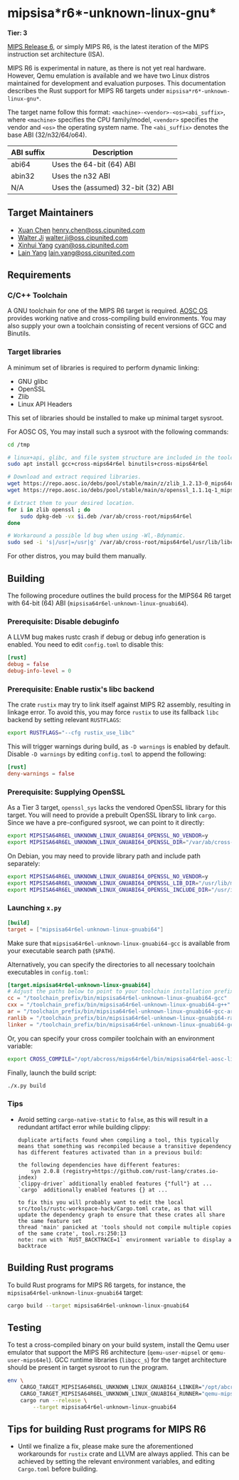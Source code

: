 # mipsisa\*r6\*-unknown-linux-gnu\*

**Tier: 3**

[MIPS Release 6](https://s3-eu-west-1.amazonaws.com/downloads-mips/documents/MD00083-2B-MIPS64INT-AFP-06.01.pdf), or simply MIPS R6, is the latest iteration of the MIPS instruction set architecture (ISA).

MIPS R6 is experimental in nature, as there is not yet real hardware. However, Qemu emulation is available and we have two Linux distros maintained for development and evaluation purposes. This documentation describes the Rust support for MIPS R6 targets under `mipsisa*r6*-unknown-linux-gnu*`.

The target name follow this format: `<machine>-<vendor>-<os><abi_suffix>`, where `<machine>` specifies the CPU family/model, `<vendor>` specifies the vendor and `<os>` the operating system name. The `<abi_suffix>` denotes the base ABI (32/n32/64/o64).

| ABI suffix | Description                        |
|------------|------------------------------------|
| abi64      | Uses the 64-bit (64) ABI           |
| abin32     | Uses the n32 ABI                   |
| N/A        | Uses the (assumed) 32-bit (32) ABI |

## Target Maintainers

- [Xuan Chen](https://github.com/chenx97) <henry.chen@oss.cipunited.com>
- [Walter Ji](https://github.com/709924470) <walter.ji@oss.cipunited.com>
- [Xinhui Yang](https://github.com/Cyanoxygen) <cyan@oss.cipunited.com>
- [Lain Yang](https://github.com/Fearyncess) <lain.yang@oss.cipunited.com>

## Requirements

### C/C++ Toolchain

A GNU toolchain for one of the MIPS R6 target is required. [AOSC OS](https://aosc.io/) provides working native and cross-compiling build environments. You may also supply your own a toolchain consisting of recent versions of GCC and Binutils.

### Target libraries

A minimum set of libraries is required to perform dynamic linking:

- GNU glibc
- OpenSSL
- Zlib
- Linux API Headers

This set of libraries should be installed to make up minimal target sysroot.

For AOSC OS, You may install such a sysroot with the following commands:

```sh
cd /tmp

# linux+api, glibc, and file system structure are included in the toolchain.
sudo apt install gcc+cross-mips64r6el binutils+cross-mips64r6el

# Download and extract required libraries.
wget https://repo.aosc.io/debs/pool/stable/main/z/zlib_1.2.13-0_mips64r6el.deb -O zlib.deb
wget https://repo.aosc.io/debs/pool/stable/main/o/openssl_1.1.1q-1_mips64r6el.deb -O openssl.deb

# Extract them to your desired location.
for i in zlib openssl ; do
    sudo dpkg-deb -vx $i.deb /var/ab/cross-root/mips64r6el
done

# Workaround a possible ld bug when using -Wl,-Bdynamic.
sudo sed -i 's|/usr|=/usr|g' /var/ab/cross-root/mips64r6el/usr/lib/libc.so
```

For other distros, you may build them manually.

## Building

The following procedure outlines the build process for the MIPS64 R6 target with 64-bit (64) ABI (`mipsisa64r6el-unknown-linux-gnuabi64`).

### Prerequisite: Disable debuginfo

A LLVM bug makes rustc crash if debug or debug info generation is enabled. You need to edit `config.toml` to disable this:

```toml
[rust]
debug = false
debug-info-level = 0
```

### Prerequisite: Enable rustix's libc backend

The crate `rustix` may try to link itself against MIPS R2 assembly, resulting in linkage error. To avoid this, you may force `rustix` to use its fallback `libc` backend by setting relevant `RUSTFLAGS`:

```sh
export RUSTFLAGS="--cfg rustix_use_libc"
```

This will trigger warnings during build, as `-D warnings` is enabled by default. Disable `-D warnings` by editing `config.toml` to append the following:

```toml
[rust]
deny-warnings = false
```

### Prerequisite: Supplying OpenSSL

As a Tier 3 target, `openssl_sys` lacks the vendored OpenSSL library for this target. You will need to provide a prebuilt OpenSSL library to link `cargo`. Since we have a pre-configured sysroot, we can point to it directly:

```sh
export MIPSISA64R6EL_UNKNOWN_LINUX_GNUABI64_OPENSSL_NO_VENDOR=y
export MIPSISA64R6EL_UNKNOWN_LINUX_GNUABI64_OPENSSL_DIR="/var/ab/cross-root/mips64r6el/usr"
```

On Debian, you may need to provide library path and include path separately:

```sh
export MIPSISA64R6EL_UNKNOWN_LINUX_GNUABI64_OPENSSL_NO_VENDOR=y
export MIPSISA64R6EL_UNKNOWN_LINUX_GNUABI64_OPENSSL_LIB_DIR="/usr/lib/mipsisa64r6el-linux-gnuabi64/"
export MIPSISA64R6EL_UNKNOWN_LINUX_GNUABI64_OPENSSL_INCLUDE_DIR="/usr/include"
```

### Launching `x.py`

```toml
[build]
target = ["mipsisa64r6el-unknown-linux-gnuabi64"]
```

Make sure that `mipsisa64r6el-unknown-linux-gnuabi64-gcc` is available from your executable search path (`$PATH`).

Alternatively, you can specify the directories to all necessary toolchain executables in `config.toml`:

```toml
[target.mipsisa64r6el-unknown-linux-gnuabi64]
# Adjust the paths below to point to your toolchain installation prefix.
cc = "/toolchain_prefix/bin/mipsisa64r6el-unknown-linux-gnuabi64-gcc"
cxx = "/toolchain_prefix/bin/mipsisa64r6el-unknown-linux-gnuabi64-g++"
ar = "/toolchain_prefix/bin/mipsisa64r6el-unknown-linux-gnuabi64-gcc-ar"
ranlib = "/toolchain_prefix/bin/mipsisa64r6el-unknown-linux-gnuabi64-ranlib"
linker = "/toolchain_prefix/bin/mipsisa64r6el-unknown-linux-gnuabi64-gcc"
```

Or, you can specify your cross compiler toolchain with an environment variable:

```sh
export CROSS_COMPILE="/opt/abcross/mips64r6el/bin/mipsisa64r6el-aosc-linux-gnuabi64-"
```

Finally, launch the build script:

```sh
./x.py build
```

### Tips

- Avoid setting `cargo-native-static` to `false`, as this will result in a redundant artifact error while building clippy:
    ```text
    duplicate artifacts found when compiling a tool, this typically means that something was recompiled because a transitive dependency has different features activated than in a previous build:

    the following dependencies have different features:
        syn 2.0.8 (registry+https://github.com/rust-lang/crates.io-index)
    `clippy-driver` additionally enabled features {"full"} at ...
    `cargo` additionally enabled features {} at ...

    to fix this you will probably want to edit the local src/tools/rustc-workspace-hack/Cargo.toml crate, as that will update the dependency graph to ensure that these crates all share the same feature set
    thread 'main' panicked at 'tools should not compile multiple copies of the same crate', tool.rs:250:13
    note: run with `RUST_BACKTRACE=1` environment variable to display a backtrace
    ```

## Building Rust programs

To build Rust programs for MIPS R6 targets, for instance, the `mipsisa64r6el-unknown-linux-gnuabi64` target:

```bash
cargo build --target mipsisa64r6el-unknown-linux-gnuabi64
```

## Testing

To test a cross-compiled binary on your build system, install the Qemu user emulator that support the MIPS R6 architecture (`qemu-user-mipsel` or `qemu-user-mips64el`). GCC runtime libraries (`libgcc_s`) for the target architecture should be present in target sysroot to run the program.

```sh
env \
    CARGO_TARGET_MIPSISA64R6EL_UNKNOWN_LINUX_GNUABI64_LINKER="/opt/abcross/mips64r6el/bin/mipsisa64r6el-aosc-linux-gnuabi64-gcc" \
    CARGO_TARGET_MIPSISA64R6EL_UNKNOWN_LINUX_GNUABI64_RUNNER="qemu-mips64el-static -L /var/ab/cross-root/mips64r6el" \
    cargo run --release \
        --target mipsisa64r6el-unknown-linux-gnuabi64
```

## Tips for building Rust programs for MIPS R6

- Until we finalize a fix, please make sure the aforementioned workarounds for `rustix` crate and LLVM are always applied. This can be achieved by setting the relevant environment variables, and editing `Cargo.toml` before building.
